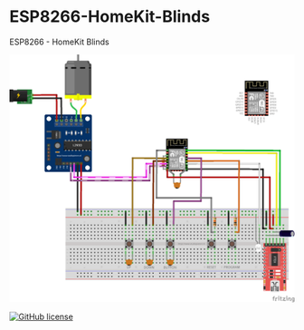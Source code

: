 # ESP8266-HomeKit-Blinds
ESP8266 - HomeKit Blinds


![alt text](https://raw.githubusercontent.com/AchimPieters/ESP8266-HomeKit-Blinds/master/ESP8266-HomeKit-Blinds.png "Scheme")

[![GitHub license](https://img.shields.io/badge/License-MIT-yellow.svg)](https://raw.githubusercontent.com/hyperion-project/hyperion.ng/master/LICENSE)
